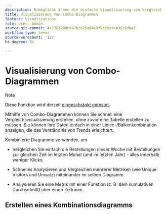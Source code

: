 ```yaml
---
description: Ermöglicht Ihnen die einfache Visualisierung von Vergleichsdaten in Analysis Workspace, z. B. das Erstellen von Vergleichen mit dem letzten Monat, dem letzten Jahr usw.
title: Visualisierung von Combo-Diagrammen
feature: Visualizations
role: User, Admin
source-git-commit: 4e230320dbda7bc626a04a9f9ec9cac438c8dba7
workflow-type: tm+mt
source-wordcount: '127'
ht-degree: 5%

---
```



# Visualisierung von Combo-Diagrammen

>[!NOTE]
>
>Diese Funktion wird derzeit [eingeschränkt getestet](/help/release-notes/releases.md).

Mithilfe von Combo-Diagrammen können Sie schnell eine Vergleichsvisualisierung erstellen, ohne zuvor eine Tabelle erstellen zu müssen. Sie können Ihre Daten einfach in einer Linien-/Balkenkombination anzeigen, die das Verständnis von Trends erleichtert.

Kombinierte Diagramme verwenden, um

* Vergleichen Sie einfach die Bestellungen dieser Woche mit Bestellungen zur gleichen Zeit im letzten Monat (und im letzten Jahr) - alles innerhalb weniger Klicks.

* Schnelles Analysieren und Vergleichen mehrerer Metriken (wie Unique Visitors und Umsatz) miteinander im selben Diagramm.

* Analysieren Sie eine Metrik mit einer Funktion (z. B. dem kumulativen Durchschnitt) über einen Zeitraum.

## Erstellen eines Kombinationsdiagramms

